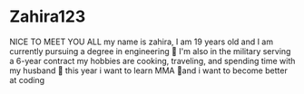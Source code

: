 # Zahira123
NICE TO MEET YOU ALL
my name is zahira, I am 19 years old and I am currently pursuing a degree in engineering 🤟
I'm also in the military serving a 6-year contract
my hobbies are cooking, traveling, and spending time with my husband 💌
this year i want to learn MMA 🥊and i want to become better at coding 
